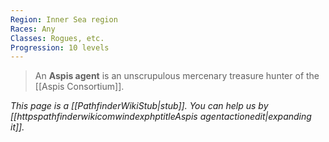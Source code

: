 ```yaml
---
Region: Inner Sea region
Races: Any
Classes: Rogues, etc.
Progression: 10 levels
---
```


> An **Aspis agent** is an unscrupulous mercenary treasure hunter of the [[Aspis Consortium]].



*This page is a [[PathfinderWikiStub|stub]]. You can help us by [[httpspathfinderwikicomwindexphptitleAspis agentactionedit|expanding it]].*








